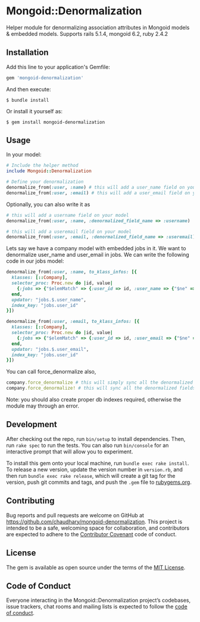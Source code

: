 # Mongoid::Denormalization

Helper module for denormalizing association attributes in Mongoid models & embedded models.
Supports rails 5.1.4, mongoid 6.2, ruby 2.4.2

## Installation

Add this line to your application's Gemfile:

```ruby
gem 'mongoid-denormalization'
```

And then execute:

    $ bundle install

Or install it yourself as:

    $ gem install mongoid-denormalization

## Usage

In your model:
```ruby
# Include the helper method
include Mongoid::Denormalization

# Define your denormalization
denormalize_from(:user, :name) # this will add a user_name field on your model
denormalize_from(:user, :email) # this will add a user_email field on your model
```

Optionally, you can also write it as
```ruby
# this will add a username field on your model
denormalize_from(:user, :name, :denormalized_field_name => :username)

# this will add a useremail field on your model
denormalize_from(:user, :email, :denormalized_field_name => :useremail)
```

Lets say we have a company model with embedded jobs in it. We want to denormalize user_name and user_email in jobs.
We can write the following code in our jobs model:

```ruby
denormalize_from(:user, :name, to_klass_infos: [{
  klasses: [::Company],
  selector_proc: Proc.new do |id, value|
    {:jobs => {"$elemMatch" => {:user_id => id, :user_name => {"$ne" => value}}}}
  end,
  updator: "jobs.$.user_name",
  index_key: "jobs.user_id"
}])

denormalize_from(:user, :email, to_klass_infos: [{
  klasses: [::Company],
  selector_proc: Proc.new do |id, value|
    {:jobs => {"$elemMatch" => {:user_id => id, :user_email => {"$ne" => value}}}}
  end,
  updator: "jobs.$.user_email",
  index_key: "jobs.user_id"
}])
```

You can call force_denormalize also,
```ruby
company.force_denormalize # this will simply sync all the denormalized fields and will not triiger a save on document.
company.force_denormalize! # this will sync all the denormalized fields and will also triiger a save on document.
```

Note: you should also create proper db indexes required, otherwise the module may through an error.

## Development

After checking out the repo, run `bin/setup` to install dependencies. Then, run `rake spec` to run the tests. You can also run `bin/console` for an interactive prompt that will allow you to experiment.

To install this gem onto your local machine, run `bundle exec rake install`. To release a new version, update the version number in `version.rb`, and then run `bundle exec rake release`, which will create a git tag for the version, push git commits and tags, and push the `.gem` file to [rubygems.org](https://rubygems.org).

## Contributing

Bug reports and pull requests are welcome on GitHub at https://github.com/chaudhary/mongoid-denormalization. This project is intended to be a safe, welcoming space for collaboration, and contributors are expected to adhere to the [Contributor Covenant](http://contributor-covenant.org) code of conduct.

## License

The gem is available as open source under the terms of the [MIT License](https://opensource.org/licenses/MIT).

## Code of Conduct

Everyone interacting in the Mongoid::Denormalization project’s codebases, issue trackers, chat rooms and mailing lists is expected to follow the [code of conduct](https://github.com/[USERNAME]/mongoid-denormalization/blob/master/CODE_OF_CONDUCT.md).
